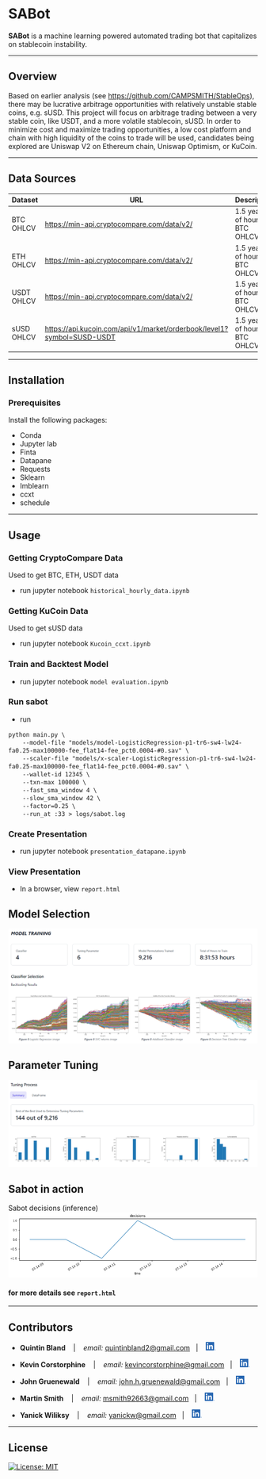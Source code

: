 # SABot

**SABot** is a machine learning powered automated trading bot that capitalizes on stablecoin instability.

---

## Overview
Based on earlier analysis (see https://github.com/CAMPSMITH/StableOps),
there may be lucrative arbitrage opportunities with relatively unstable
stable coins, e.g. sUSD. This project will focus on arbitrage trading between
a very stable coin, like USDT, and a more volatile stablecoin, sUSD.
In order to minimize cost and maximize trading opportunities, a low cost
platform and chain with high liquidity of the coins to trade will be used,
candidates being explored are Uniswap V2 on Ethereum chain, Uniswap Optimism,
or KuCoin.

---

## Data Sources

| Dataset | URL         | Description | Records |
|---------|-------------|-------------|---------|
| BTC OHLCV | https://min-api.cryptocompare.com/data/v2/ | 1.5 years of hourly BTC OHLCV  | 13.1 K |
| ETH OHLCV | https://min-api.cryptocompare.com/data/v2/ | 1.5 years of hourly BTC OHLCV  | 13.1 K |
| USDT OHLCV | https://min-api.cryptocompare.com/data/v2/ | 1.5 years of hourly BTC OHLCV  | 13.1 K |
| sUSD OHLCV | https://api.kucoin.com/api/v1/market/orderbook/level1?symbol=SUSD-USDT | 1.5 years of hourly BTC OHLCV  | 13.1 K |

---

## Installation

### Prerequisites
Install the following packages:
* Conda
* Jupyter lab
* Finta
* Datapane
* Requests
* Sklearn
* Imblearn
* ccxt
* schedule

---

## Usage

### Getting CryptoCompare Data
Used to get BTC, ETH, USDT data
* run jupyter notebook `historical_hourly_data.ipynb`
### Getting KuCoin Data
Used to get sUSD data
* run jupyter notebook  `Kucoin_ccxt.ipynb`
### Train and Backtest Model
* run jupyter notebook  `model evaluation.ipynb`
### Run sabot
* run 
```
python main.py \
    --model-file "models/model-LogisticRegression-p1-tr6-sw4-lw24-fa0.25-max100000-fee_flat14-fee_pct0.0004-#0.sav" \
    --scaler-file "models/x-scaler-LogisticRegression-p1-tr6-sw4-lw24-fa0.25-max100000-fee_flat14-fee_pct0.0004-#0.sav" \
    --wallet-id 12345 \
    --txn-max 100000 \
    --fast_sma_window 4 \
    --slow_sma_window 42 \
    --factor=0.25 \
    --run_at :33 > logs/sabot.log
```
### Create Presentation
* run jupyter notebook `presentation_datapane.ipynb` 
### View Presentation
* In a browser, view `report.html`

## Model Selection
![classifer selection](images/model_training.png)

## Parameter Tuning
![parameter tuning](images/tuning_process_histograms.png)

## Sabot in action
Sabot decisions (inference)
![](images/sabot_decisions.png)

#### for more details see `report.html`

---

## Contributors

*  **Quintin Bland** <span>&nbsp;&nbsp;</span> |
<span>&nbsp;&nbsp;</span> *email:* quintinbland2@gmail.com <span>&nbsp;&nbsp;</span>|
<span>&nbsp;&nbsp;</span> [<img src="images/LI-In-Bug.png" alt="in" width="20"/>](https://www.linkedin.com/in/quintin-bland-a2b94310b/)

*  **Kevin Corstorphine** <span>&nbsp;&nbsp;</span> |
<span>&nbsp;&nbsp;</span> *email:* kevincorstorphine@gmail.com <span>&nbsp;&nbsp;</span>|
<span>&nbsp;&nbsp;</span> [<img src="images/LI-In-Bug.png" alt="in" width="20"/>](https://www.linkedin.com/in/kevin-corstorphine-9020a7113/)

*  **John Gruenewald** <span>&nbsp;&nbsp;</span> |
<span>&nbsp;&nbsp;</span> *email:* john.h.gruenewald@gmail.com <span>&nbsp;&nbsp;</span>|
<span>&nbsp;&nbsp;</span> [<img src="images/LI-In-Bug.png" alt="in" width="20"/>](https://www.linkedin.com/in/jhgruenewald/)

*  **Martin Smith** <span>&nbsp;&nbsp;</span> |
<span>&nbsp;&nbsp;</span> *email:* msmith92663@gmail.com <span>&nbsp;&nbsp;</span>|
<span>&nbsp;&nbsp;</span> [<img src="images/LI-In-Bug.png" alt="in" width="20"/>](https://www.linkedin.com/in/smithmartinp/)

*  **Yanick Wiliksy** <span>&nbsp;&nbsp;</span> |
<span>&nbsp;&nbsp;</span> *email:* yanickw@gmail.com <span>&nbsp;&nbsp;</span>|
<span>&nbsp;&nbsp;</span> [<img src="images/LI-In-Bug.png" alt="in" width="20"/>](https://www.linkedin.com/in/yanickwilisky/)

---

## License

[![License: MIT](https://img.shields.io/badge/License-MIT-yellow.svg)](LICENSE)
